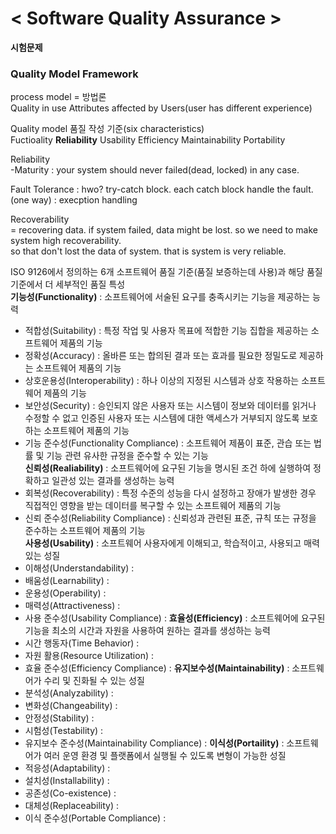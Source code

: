 < Software Quality Assurance >  
===============================
  
**시험문제**  
### Quality Model Framework ###  
process model = 방법론  
Quality in use Attributes affected by Users(user has different experience)  
  
Quality model 품질 작성 기준(six characteristics)  
Fuctioality **Reliability** Usability Efficiency Maintainability Portability 
  
Reliability  
-Maturity : your system should never failed(dead, locked) in any case.  
  
Fault Tolerance : hwo? try-catch block. each catch block handle the fault.(one way) : execption handling  
  
Recoverability  
= recovering data. if system failed, data might be lost. so we need to make system high recoverability.  
so that don't lost the data of system. that is system is very reliable.  

ISO 9126에서 정의하는 6개 소프트웨어 품질 기준(품질 보증하는데 사용)과 해당 품질 기준에서 더 세부적인 품질 특성    
**기능성(Functionality)** : 소프트웨어에 서술된 요구를 충족시키는 기능을 제공하는 능력  
- 적합성(Suitability) : 특정 작업 및 사용자 목표에 적합한 기능 집합을 제공하는 소프트웨어 제품의 기능  
- 정확성(Accuracy) : 올바른 또는 합의된 결과 또는 효과를 필요한 정밀도로 제공하는 소프트웨어 제품의 기능  
- 상호운용성(Interoperability) : 하나 이상의 지정된 시스템과 상호 작용하는 소프트웨어 제품의 기능  
- 보안성(Security) : 승인되지 않은 사용자 또는 시스템이 정보와 데이터를 읽거나 수정할 수 없고 인증된 사용자 또는 시스템에 대한 액세스가 거부되지 않도록 보호하는 소프트웨어 제품의 기능  
- 기능 준수성(Functionality Compliance) : 소프트웨어 제품이 표준, 관습 또는 법률 및 기능 관련 유사한 규정을 준수할 수 있는 기능  
**신뢰성(Realiability)** : 소프트웨어에 요구된 기능을 명시된 조건 하에 실행하여 정확하고 일관성 있는 결과를 생성하는 능력  
- 회복성(Recoverability) : 특정 수준의 성능을 다시 설정하고 장애가 발생한 경우 직접적인 영향을 받는 데이터를 복구할 수 있는 소프트웨어 제품의 기능  
- 신뢰 준수성(Reliability Compliance) : 신뢰성과 관련된 표준, 규칙 또는 규정을 준수하는 소프트웨어 제품의 기능  
**사용성(Usability)** : 소프트웨어 사용자에게 이해되고, 학습적이고, 사용되고 매력 있는 성질   
- 이해성(Understandability) : 
- 배움성(Learnability) : 
- 운용성(Operability) : 
- 매력성(Attractiveness) :
- 사용 준수성(Usability Compliance) :
**효율성(Efficiency)** : 소프트웨어에 요구된 기능을 최소의 시간과 자원을 사용하여 원하는 결과를 생성하는 능력  
- 시간 행동자(Time Behavior) :
- 자원 활용(Resource Utilization) : 
- 효율 준수성(Efficiency Compliance) :
**유지보수성(Maintainability)** : 소프트웨어가 수리 및 진화될 수 있는 성질  
- 분석성(Analyzability) :
- 변화성(Changeability) :
- 안정성(Stability) :
- 시험성(Testability) :
- 유지보수 준수성(Maintainability Compliance) :
**이식성(Portaility)** : 소프트웨어가 여러 운영 환경 및 플랫폼에서 실행될 수 있도록 변형이 가능한 성질  
- 적응성(Adaptability) :
- 설치성(Installability) :
- 공존성(Co-existence) :
- 대체성(Replaceability) :
- 이식 준수성(Portable Compliance) :
